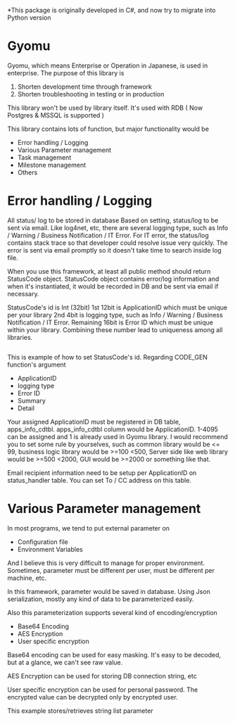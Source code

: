 *This package is originally developed in C#, and now try to migrate into Python version

# Gyomu
Gyomu, which means Enterprise or Operation in Japanese, is used in enterprise.
The purpose of this library is 
1. Shorten development time through framework
2. Shorten troubleshooting in testing or in production 

This library won't be used by library itself. It's used with RDB ( Now Postgres & MSSQL is supported )

This library contains lots of function, but major functionality would be
* Error handling / Logging
* Various Parameter management
* Task management
* Milestone management
* Others

# Error handling / Logging
All status/ log to be stored in database
Based on setting, status/log to be sent via email.
Like log4net, etc, there are several logging type, such as Info / Warning / Business Notification / IT Error.
For IT error, the status/log contains stack trace so that developer could resolve issue very quickly.
The error is sent via email promptly so it doesn't take time to search inside log file.

When you use this framework, at least all public method should return StatusCode object.
StatusCode object contains error/log information and when it's instantiated, it would be recorded in DB and be sent via email if necessary.

StatusCode's id is Int (32bit)
1st 12bit is ApplicationID which must be unique per your library
2nd 4bit is logging type, such as Info / Warning / Business Notification / IT Error.
Remaining 16bit is Error ID which must be unique within your library.
Combining these number lead to uniqueness among all libraries.

```Python
```
This is example of how to set StatusCode's id.
Regarding CODE_GEN function's argument
* ApplicationID
* logging type
* Error ID
* Summary
* Detail

Your assigned ApplicationID must be registered in DB table, apps_info_cdtbl. apps_info_cdtbl column would be ApplicationID.
1-4095 can be assigned and 1 is already used in Gyomu library.
I would recommend you to set some rule by yourselves, such as common library would be <= 99, business logic library would be >=100 <500, Server side like web library would be >=500 <2000, GUI would be >=2000 or something like that.

Email recipient information need to be setup per ApplicationID on status_handler table. You can set To / CC address on this table.


# Various Parameter management

In most programs, we tend to put external parameter on 
* Configuration file
* Environment Variables

And I believe this is very difficult to manage for proper environment.
Sometimes, parameter must be different per user, must be different per machine, etc.

In this framework, parameter would be saved in database.
Using Json serialization, mostly any kind of data to be parameterized easily.

Also this parameterization supports several kind of encoding/encryption
* Base64 Encoding
* AES Encryption
* User specific encryption

Base64 encoding can be used for easy masking.
It's easy to be decoded, but at a glance, we can't see raw value.

AES Encryption can be used for storing DB connection string, etc

User specific encryption can be used for personal password.
The encrypted value can be decrypted only by encrypted user.


This example stores/retrieves string list parameter

```Python
```
